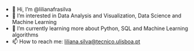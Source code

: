 - 👋 Hi, I’m @lilianafrasilva
- 👀 I’m interested in Data Analysis and Visualization, Data Science and Machine Learning
- 🌱 I’m currently learning more about Python, SQL and Machine Learning algorithms
- 📫 How to reach me: liliana.silva@tecnico.ulisboa.pt

<!---
lilianafrasilva/lilianafrasilva is a ✨ special ✨ repository because its `README.md` (this file) appears on your GitHub profile.
You can click the Preview link to take a look at your changes.
--->
